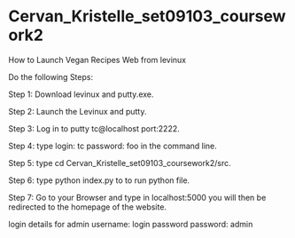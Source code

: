 # Cervan_Kristelle_set09103_coursework2


How to Launch Vegan Recipes Web from levinux

Do the following Steps:

Step 1: Download levinux and putty.exe.

Step 2: Launch the Levinux and putty.

Step 3: Log in to putty tc@localhost port:2222.

Step 4: type login: tc password: foo in the command line.

Step 5: type cd Cervan_Kristelle_set09103_coursework2/src.

Step 6: type python index.py to to run python file.

Step 7: Go to your Browser and type in localhost:5000 you will then be redirected to the homepage of the website.

login details for admin username: login password password: admin
